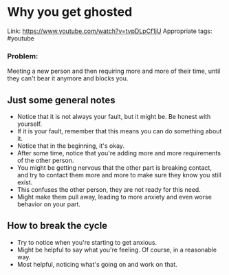 # Why you get ghosted
Link: <https://www.youtube.com/watch?v=tvpDLpCf1jU>
Appropriate tags: #youtube 
### Problem:
Meeting a new person and then requiring more and more of their time, until they can't bear it anymore and blocks you.

## Just some general notes
- Notice that it is not always your fault, but it might be. Be honest with yourself.
- If it is your fault, remember that this means you can do something about it.
- Notice that in the beginning, it's okay.
- After some time, notice that you're adding more and more requirements of the other person.
- You might be getting nervous that the other part is breaking contact, and try to contact them more and more to make sure they know you still exist.
- This confuses the other person, they are not ready for this need.
- Might make them pull away, leading to more anxiety and even worse behavior on your part.

## How to break the cycle
- Try to notice when you're starting to get anxious.
- Might be helpful to say what you're feeling. Of course, in a reasonable way.
- Most helpful, noticing what's going on and work on that.
